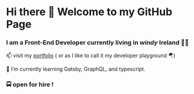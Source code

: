 # Hi there 👋  Welcome to my GitHub Page

### I am a Front-End Developer currently living in *windy* Ireland 👩‍💻

 📫 visit my [portfolio](https://milenamartinez.com)   ( or as I like to call it my developer playground 🪂)

 🌱 I’m currently learning Gatsby, GraphQL, and typescript. 
 
### 🚍 open for hire ! 
